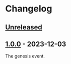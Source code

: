 # Changelog

## [Unreleased]

## [1.0.0] - 2023-12-03

The genesis event.

[unreleased]: https://github.com/dwayne/elm-integer/compare/1.0.0...HEAD
[1.0.0]: https://github.com/dwayne/elm-integer/releases/tag/1.0.0

